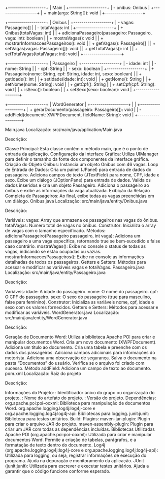 +-------------------+
|       Main        |
+-------------------+
| - onibus: Onibus  |
+-------------------+
| + main(args: String[]): void |
+-------------------+

+-------------------+
|      Onibus       |
+-------------------+
| - vagas: Passageiro[] |
| - totalVagas: int  |
+-------------------+
| + Onibus(totalVagas: int) |
| + adicionaPassageiro(passageiro: Passageiro, vaga: int): boolean |
| + mostraVagas(): void |
| + mostrarInformacoesPassageiros(): void |
| + getVagas(): Passageiro[] |
| + setVagas(vagas: Passageiro[]): void |
| + getTotalVagas(): int |
| + setTotalVagas(totalVagas: int): void |
+-------------------+

+-------------------+
|    Passageiro     |
+-------------------+
| - idade: int      |
| - nome: String    |
| - cpf: String     |
| - sexo: boolean   |
+-------------------+
| + Passageiro(nome: String, cpf: String, idade: int, sexo: boolean) |
| + getIdade(): int |
| + setIdade(idade: int): void |
| + getNome(): String |
| + setNome(nome: String): void |
| + getCpf(): String |
| + setCpf(cpf: String): void |
| + isSexo(): boolean |
| + setSexo(sexo: boolean): void |
+-------------------+

+-------------------+
|  WordGenerator    |
+-------------------+
|                   |
+-------------------+
| + gerarDocumento(passageiro: Passageiro[]): void |
| - addField(document: XWPFDocument, fieldName: String): void |
+-------------------+


Main.java
Localização: src/main/java/aplication/Main.java

Descrição:

Classe Principal: Esta classe contém o método main, que é o ponto de entrada da aplicação.
Configuração da Interface Gráfica: Utiliza UIManager para definir o tamanho da fonte dos componentes da interface gráfica.
Criação do Objeto Onibus: Instancia um objeto Onibus com 46 vagas.
Loop de Entrada de Dados:
Cria um painel (JPanel) para entrada de dados do passageiro.
Adiciona campos de texto (JTextField) para nome, CPF, idade e sexo.
Exibe um diálogo (JOptionPane) para entrada de dados.
Valida os dados inseridos e cria um objeto Passageiro.
Adiciona o passageiro ao ônibus e exibe as informações da vaga atualizada.
Exibição da Relação Completa de Passageiros: Ao final, exibe todas as vagas preenchidas em um diálogo.
Onibus.java
Localização: src/main/java/entity/Onibus.java

Descrição:

Variáveis:
vagas: Array que armazena os passageiros nas vagas do ônibus.
totalVagas: Número total de vagas no ônibus.
Construtor: Inicializa o array de vagas com o tamanho especificado.
Métodos:
adicionaPassageiro(Passageiro passageiro, int vaga): Adiciona um passageiro a uma vaga específica, retornando true se bem-sucedido e false caso contrário.
mostraVagas(): Exibe no console o status de todas as vagas, indicando se estão ocupadas ou vazias.
mostrarInformacoesPassageiros(): Exibe no console as informações detalhadas de todos os passageiros.
Getters e Setters: Métodos para acessar e modificar as variáveis vagas e totalVagas.
Passageiro.java
Localização: src/main/java/entity/Passageiro.java

Descrição:

Variáveis:
idade: A idade do passageiro.
nome: O nome do passageiro.
cpf: O CPF do passageiro.
sexo: O sexo do passageiro (true para masculino, false para feminino).
Construtor: Inicializa as variáveis nome, cpf, idade e sexo com os valores fornecidos.
Getters e Setters: Métodos para acessar e modificar as variáveis.
WordGenerator.java
Localização: src/main/java/entity/WordGenerator.java

Descrição:

Geração de Documento Word:
Utiliza a biblioteca Apache POI para criar e manipular documentos Word.
Cria um novo documento (XWPFDocument).
Adiciona um título ao documento.
Cria uma tabela e preenche com os dados dos passageiros.
Adiciona campos adicionais para informações do motorista.
Adiciona uma observação de segurança.
Salva o documento na pasta “Documentos” do usuário.
Verifica se o arquivo foi criado com sucesso.
Método addField: Adiciona um campo de texto ao documento.
pom.xml
Localização: Raiz do projeto

Descrição:

Informações do Projeto:
<groupId>: Identificador único do grupo ou organização do projeto.
<artifactId>: Nome do artefato do projeto.
<version>: Versão do projeto.
Dependências:
org.apache.poi:poi-ooxml: Biblioteca para manipulação de documentos Word.
org.apache.logging.log4j:log4j-core e org.apache.logging.log4j:log4j-api: Bibliotecas para logging.
junit:junit: Biblioteca para testes unitários.
Build:
Plugins:
maven-jar-plugin: Plugin para criar o arquivo JAR do projeto.
maven-assembly-plugin: Plugin para criar um JAR com todas as dependências incluídas.
Bibliotecas Utilizadas
Apache POI (org.apache.poi:poi-ooxml):
Utilizada para criar e manipular documentos Word.
Permite a criação de tabelas, parágrafos, e a formatação de texto dentro do documento.
Log4j (org.apache.logging.log4j:log4j-core e org.apache.logging.log4j:log4j-api):
Utilizada para logging, ou seja, registrar informações de execução do programa.
Ajuda na depuração e monitoramento da aplicação.
JUnit (junit:junit):
Utilizada para escrever e executar testes unitários.
Ajuda a garantir que o código funcione conforme esperado.
